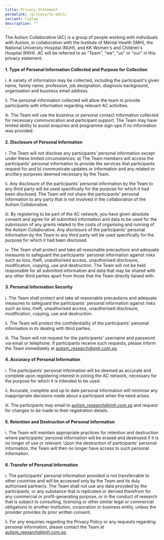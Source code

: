 ```yaml
---
title: Privacy Statement
permalink: /privacy/to-edit/
variant: tiptap
description: ""
---
```

<p>The Autism Collaborative (AC) is a group of people working with individuals
with Autism, in collaboration with the Institute of Mental Health (IMH),
the National University Hospital (NUH), and KK Women's and Children's Hospital
(KKH). AC will be referred to as "Team", "we", "us" or "our" in this privacy
statement.</p>
<h4>1. Type of Personal Information Collected and Purpose for Collection</h4>
<p>i. A variety of information may be collected, including the participant's
given name, family name, profession, job designation, diagnosis background,
organisation and business email address.</p>
<p>ii. The personal information collected will allow the team to provide
participants with information regarding relevant AC activities.</p>
<p>iii. The Team will use the business or personal contact information collected
for necessary communication and participant support. The Team may have
limited ability to assist enquiries and programme sign-ups if no information
was provided.</p>
<h4>2. Disclosure of Personal Information</h4>
<p>i. The Team will not disclose any participants' personal information except
under these limited circumstances: a) The Team members will access the
participants' personal information to provide the services that participants
request for and b) communicate updates or information and any related or
ancillary purposes deemed necessary by the Team.</p>
<p>ii. Any disclosure of the participants' personal information by the Team
to any third party will be used specifically for the purpose for which
it had been disclosed. The Team will not share the participants' personal
information to any party that is not involved in the collaboration of the
Autism Collaborative.</p>
<p>iii. By registering to be part of the AC network, you have given absolute
consent and agree for all submitted information and data to be used for
the submission of any grants related to the costs of organising and running
of the Autism Collaborative. Any disclosure of the participants' personal
information by the Team to any third party will be used specifically for
the purpose for which it had been disclosed.</p>
<p>iv. The Team shall protect and take all reasonable precautions and adequate
measures to safeguard the participants' personal information against risks
such as loss, theft, unauthorised access, unauthorised disclosure, modification,
copying, use and destruction. The Team will not be held responsible for
all submitted information and data that may be shared with any other third
parties apart from those that the Team directly liaised with.</p>
<h4>3. Personal Information Security</h4>
<p>i. The Team shall protect and take all reasonable precautions and adequate
measures to safeguard the participants' personal information against risks
such as loss, theft, unauthorised access, unauthorised disclosure, modification,
copying, use and destruction.</p>
<p>ii. The Team will protect the confidentiality of the participants' personal
information in its dealing with third parties.</p>
<p>iii. The Team will not request for the participants' username and password
via email or telephone. If participants receive such requests, please inform
the Team immediately at <a href="mailto:autism_research@imh.com.sg" rel="noopener noreferrer nofollow" target="_blank">autism_research@imh.com.sg</a>.</p>
<h4>4. Accuracy of Personal Information</h4>
<p>i. The participants' personal information will be deemed as accurate and
complete upon registering interest in joining the AC network, necessary
for the purpose for which it is intended to be used.</p>
<p>ii. Accurate, complete and up to date personal information will minimise
any inappropriate decisions made about a participant when the need arises.</p>
<p>iii. The participants may email to <a href="mailto:autism_research@imh.com.sg" rel="noopener noreferrer nofollow" target="_blank">autism_research@imh.com.sg</a> and
request for changes to be made to their registration details.</p>
<h4>5. Retention and Destruction of Personal Information</h4>
<p>i. The Team will maintain appropriate practices for retention and destruction
where participants' personal information will be erased and destroyed if
it is no longer of use or relevant. Upon the destruction of participants'
personal information, the Team will then no longer have access to such
personal information.</p>
<h4>6. Transfer of Personal Information</h4>
<p>i. The participants' personal information provided is not transferrable
to other countries and will be accessed only by the Team and its duly authorised
partner/s. The Team shall not use any data provided by the participants,
or any substance that is replicated or derived therefrom for any commercial
or profit-generating purpose, or in the conduct of research that is subject
to consulting, licensing or other similar legal or commercial obligations
to another institution, corporation or business entity, unless the provider
provides its prior written consent.</p>
<p>ii. For any enquiries regarding the Privacy Policy or any requests regarding
personal information, please contact the Team at <a href="mailto:autism_reesarch@imh.com.sg" rel="noopener noreferrer nofollow" target="_blank">autism_reesarch@imh.com.sg</a>.</p>
<p></p>